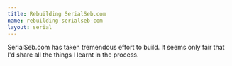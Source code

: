 ```yaml
---
title: Rebuilding SerialSeb.com
name: rebuilding-serialseb-com
layout: serial
---
```

SerialSeb.com has taken tremendous effort to build. It seems only fair that I'd share all the things I learnt in the process.
